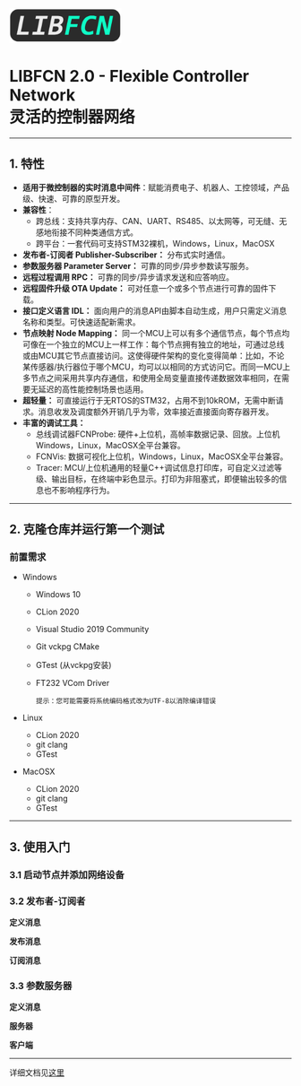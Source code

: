 <img src="docs/img/libfcn.png" width="200" />  

# LIBFCN 2.0 - Flexible Controller Network<br>灵活的控制器网络 
--------------

## 1. 特性  
- **适用于微控制器的实时消息中间件**：赋能消费电子、机器人、工控领域，产品级、快速、可靠的原型开发。<br>
- **兼容性**：<br>
    - 跨总线：支持共享内存、CAN、UART、RS485、以太网等，可无缝、无感地衔接不同种类通信方式。<br>
    - 跨平台：一套代码可支持STM32裸机，Windows，Linux，MacOSX
- **发布者-订阅者 Publisher-Subscriber：** 分布式实时通信。
- **参数服务器 Parameter Server：** 可靠的同步/异步参数读写服务。
- **远程过程调用 RPC：** 可靠的同步/异步请求发送和应答响应。
- **远程固件升级 OTA Update：** 可对任意一个或多个节点进行可靠的固件下载。
- **接口定义语言 IDL：** 面向用户的消息API由脚本自动生成，用户只需定义消息名称和类型。可快速适配新需求。
- **节点映射 Node Mapping：** 同一个MCU上可以有多个通信节点，每个节点均可像在一个独立的MCU上一样工作：每个节点拥有独立的地址，可通过总线或由MCU其它节点直接访问。这使得硬件架构的变化变得简单：比如，不论某传感器/执行器位于哪个MCU，均可以以相同的方式访问它。而同一MCU上多节点之间采用共享内存通信，和使用全局变量直接传递数据效率相同，在需要无延迟的高性能控制场景也适用。
- **超轻量：** 可直接运行于无RTOS的STM32，占用不到10kROM，无需中断请求。消息收发及调度额外开销几乎为零，效率接近直接面向寄存器开发。
- **丰富的调试工具：** 
    - 总线调试器FCNProbe: 硬件+上位机，高帧率数据记录、回放。上位机Windows，Linux，MacOSX全平台兼容。
    - FCNVis: 数据可视化上位机，Windows，Linux，MacOSX全平台兼容。
    - Tracer: MCU/上位机通用的轻量C++调试信息打印库，可自定义过滤等级、输出目标，在终端中彩色显示。打印为非阻塞式，即便输出较多的信息也不影响程序行为。

--------------

## 2. 克隆仓库并运行第一个测试
### 前置需求
- Windows
  - Windows 10  
  - CLion 2020
  - Visual Studio 2019 Community  
  - Git vckpg CMake
  - GTest (从vckpg安装)
  - FT232 VCom Driver  

        提示：您可能需要将系统编码格式改为UTF-8以消除编译错误

- Linux 
  - CLion 2020
  - git clang
  - GTest

- MacOSX
  - CLion 2020
  - git clang
  - GTest

--------------
###
## 3. 使用入门
### 3.1 启动节点并添加网络设备

### 3.2 发布者-订阅者
**定义消息**

**发布消息**

**订阅消息**

### 3.3 参数服务器
**定义消息**

**服务器**

**客户端**

--------------
详细文档见[这里](docs/doxygen/html/index.html) 